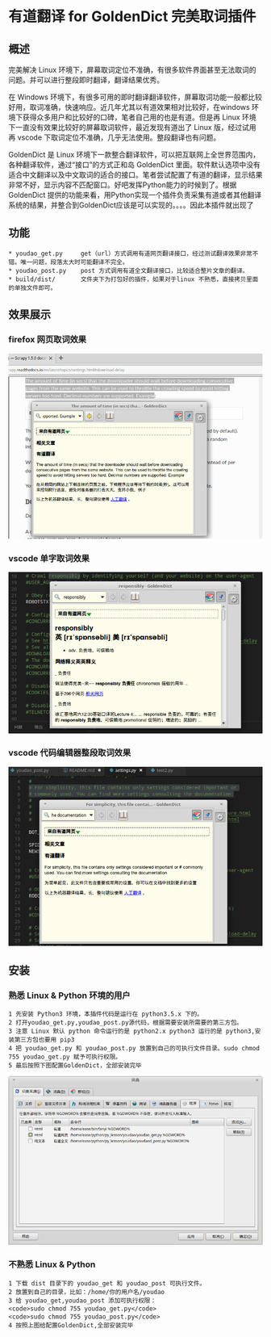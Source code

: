 # 有道翻译 for GoldenDict 完美取词插件

## 概述

完美解决 Linux 环境下，屏幕取词定位不准确，有很多软件界面甚至无法取词的问题。并可以进行整段即时翻译，翻译结果优秀。

在 Windows 环境下，有很多可用的即时翻译翻译软件，屏幕取词功能一般都比较好用，取词准确，快速响应。近几年尤其以有道效果相对比较好，在windows 环境下获得众多用户和比较好的口碑，笔者自己用的也是有道。但是再 Linux 环境下一直没有效果比较好的屏幕取词软件，最近发现有道出了 Linux 版，经过试用 再 vscode 下取词定位不准确，几乎无法使用。整段翻译也有问题。

GoldenDict 是 Linux 环境下一款整合翻译软件，可以把互联网上全世界范围内，各种翻译软件，通过“接口”的方式正和岛 GoldenDict 里面。软件默认选项中没有适合中文翻译以及中文取词的适合的接口。笔者尝试配置了有道的翻译，显示结果非常不好，显示内容不匹配窗口。好吧发挥Python能力的时候到了。根据 GoldenDict 提供的功能来看，用Python实现一个插件负责采集有道或者其他翻译系统的结果，并整合到GoldenDict应该是可以实现的。。。。因此本插件就出现了

## 功能

    * youdao_get.py     get（url）方式调用有道网页翻译接口，经过测试翻译效果非常不错。唯一问题，段落太大时可能翻译不完全。
    * youdao_post.py    post 方式调用有道全文翻译接口，比较适合整片文章的翻译。
    * build/dist/       文件夹下为打包好的插件，如果对于linux 不熟悉，直接拷贝里面的单独文件即可。

## 效果展示

### firefox 网页取词效果

![取词效果1](./images/1.png)

### vscode 单字取词效果

![取词效果](./images/4.png)

### vscode 代码编辑器整段取词效果

![取词效果2](./images/2.png)

## 安装


### 熟悉 Linux & Python 环境的用户

    1 先安装 Python3 环境，本插件代码是运行在 python3.5.x 下的。
    2 打开youdao_get.py,youdao_post.py源代码，根据需要安装所需要的第三方包。
    3 注意 Linux 默认 python 命令运行的是 python2.x python3 运行的是 python3,安装第三方包也要用 pip3
    4 把 youdao_get.py 和 youdao_post.py 放置到自己的可执行文件目录。sudo chmod 755 youdao_get.py 赋予可执行权限。
    5 最后按照下图配置GoldenDict，全部安装完毕

![配置图](./images/3.png)    


### 不熟悉 Linux & Python

    1 下载 dist 目录下的 youdao_get 和 youdao_post 可执行文件。
    2 放置到自己的目录，比如：/home/你的用户名/youdao
    3 给 youdao_get,youdao_post 添加可执行权限：
    <code>sudo chmod 755 youdao_get.py</code>
    <code>sudo chmod 755 youdao_post.py</code>
    4 按照上图给配置GoldenDict,全部安装完毕